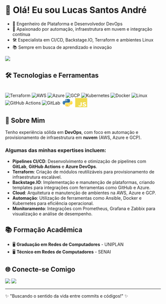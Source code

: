# 👋 Olá! Eu sou Lucas Santos André

- 🚀 Engenheiro de Plataforma e Desenvolvedor DevOps
- 🌱 Apaixonado por automação, infraestrutura em nuvem e integração contínua
- 🛠️ Especialista em CI/CD, Backstage.IO, Terraform e ambientes Linux
- 📚 Sempre em busca de aprendizado e inovação

<div>
  <a href="https://github.com/lucassantosandre">
    <img height="180em" src="https://github-readme-stats.vercel.app/api/top-langs/?username=lucassandre&layout=compact&langs_count=7&theme=tokyonight"/>
  </a>
</div>

## 🛠️ Tecnologias e Ferramentas

<div style="display: inline_block"><br>
  <img align="center" alt="Terraform" height="30" width="40" src="https://cdn.jsdelivr.net/gh/devicons/devicon/icons/terraform/terraform-original.svg">
  <img align="center" alt="AWS" height="30" width="40" src="https://upload.wikimedia.org/wikipedia/commons/9/93/Amazon_Web_Services_Logo.svg">
  <img align="center" alt="Azure" height="30" width="40" src="https://cdn.jsdelivr.net/gh/devicons/devicon/icons/azure/azure-original.svg">
  <img align="center" alt="GCP" height="30" width="40" src="https://cdn.jsdelivr.net/gh/devicons/devicon/icons/googlecloud/googlecloud-original.svg">
  <img align="center" alt="Kubernetes" height="30" width="40" src="https://cdn.jsdelivr.net/gh/devicons/devicon/icons/kubernetes/kubernetes-plain.svg">
  <img align="center" alt="Docker" height="30" width="40" src="https://cdn.jsdelivr.net/gh/devicons/devicon/icons/docker/docker-original.svg">
  <img align="center" alt="Linux" height="30" width="40" src="https://cdn.jsdelivr.net/gh/devicons/devicon/icons/linux/linux-original.svg">
  <img align="center" alt="GitHub Actions" height="30" width="40" src="https://cdn.jsdelivr.net/gh/devicons/devicon/icons/github/github-original-wordmark.svg">
  <img align="center" alt="GitLab" height="30" width="40" src="https://cdn.jsdelivr.net/gh/devicons/devicon/icons/gitlab/gitlab-original.svg">
  <img align="center" alt="Python" height="30" width="40" src="https://raw.githubusercontent.com/devicons/devicon/master/icons/python/python-original.svg">
  <img align="center" alt="JavaScript" height="30" width="40" src="https://raw.githubusercontent.com/devicons/devicon/master/icons/javascript/javascript-plain.svg">
</div>

## 🚀 Sobre Mim

Tenho experiência sólida em **DevOps**, com foco em automação e provisionamento de infraestrutura em **nuvem** (AWS, Azure e GCP). 

### Algumas das minhas expertises incluem:
- **Pipelines CI/CD**: Desenvolvimento e otimização de pipelines com **GitLab**, **GitHub Actions** e **Azure DevOps**.
- **Terraform**: Criação de módulos reutilizáveis para provisionamento de infraestrutura escalável.
- **Backstage.IO**: Implementação e manutenção de plataformas, criando templates para integrações com ferramentas como GitHub e Azure.
- **Cloud**: Arquitetura e manutenção de ambientes na AWS, Azure e GCP.
- **Automação**: Utilização de ferramentas como Ansible, Docker e Kubernetes para eficiência operacional.
- **Monitoramento**: Integrações com Prometheus, Grafana e Zabbix para visualização e análise de desempenho.

## 📚 Formação Acadêmica
- 🖥️ **Graduação em Redes de Computadores** - UNIPLAN
- 🖥️ **Técnico em Redes de Computadores** - SENAI

## 🌐 Conecte-se Comigo

<div> 
  <a href="https://www.linkedin.com/in/lucassandre-35594a180" target="_blank"><img src="https://img.shields.io/badge/-LinkedIn-%230077B5?style=for-the-badge&logo=linkedin&logoColor=white" target="_blank"></a> 
  <a href="mailto:lucasandre.info@gmail.com"><img src="https://img.shields.io/badge/-Gmail-%23333?style=for-the-badge&logo=gmail&logoColor=white" target="_blank"></a>
</div>

<!---
![Snake animation](https://github.com/lucassandre/lucassandre/blob/output/github-contribution-grid-snake.svg)
-->

---
✨ "Buscando o sentido da vida entre commits e códigos!" ✨
